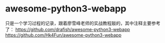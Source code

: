 # awesome-python3-webapp
只是一个学习过程的记录，跟着廖雪峰老师的实战教程敲的，其中注释主要参考了：
https://github.com/drafish/awesome-python3-webapp 
https://github.com/Hk4Fun/awesome-python3-webapp
